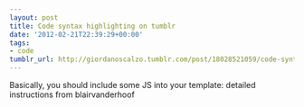 ```yaml
---
layout: post
title: Code syntax highlighting on tumblr
date: '2012-02-21T22:39:29+00:00'
tags:
- code
tumblr_url: http://giordanoscalzo.tumblr.com/post/18028521059/code-syntax-highlighting-on-tumblr
---
```

Basically, you should include some JS into your template:
detailed instructions from blairvanderhoof
